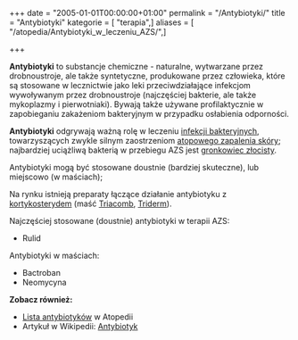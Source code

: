 +++
date = "2005-01-01T00:00:00+01:00"
permalink = "/Antybiotyki/"
title = "Antybiotyki"
kategorie = [ "terapia",]
aliases = [ "/atopedia/Antybiotyki_w_leczeniu_AZS/",]

+++

**Antybiotyki** to substancje chemiczne - naturalne, wytwarzane przez drobnoustroje, ale także syntetyczne, produkowane przez człowieka, które są stosowane w lecznictwie jako leki przeciwdziałające infekcjom wywoływanym przez drobnoustroje (najczęściej bakterie, ale także mykoplazmy i pierwotniaki). Bywają także używane profilaktycznie w zapobieganiu zakażeniom bakteryjnym w przypadku osłabienia odporności.

**Antybiotyki** odgrywają ważną rolę w leczeniu [infekcji bakteryjnych](/atopedia/infekcja_skóry "wikilink"), towarzyszących zwykle silnym zaostrzeniom [atopowego zapalenia skóry](/atopedia/atopowe_zapalenie_skóry "wikilink"); najbardziej uciążliwą bakterią w przebiegu AZS jest [gronkowiec złocisty](/atopedia/gronkowiec_złocisty "wikilink").

<div align="center">
</div>
Antybiotyki mogą być stosowane doustnie (bardziej skuteczne), lub miejscowo (w maściach);

Na rynku istnieją preparaty łączące działanie antybiotyku z [kortykosterydem](/atopedia/Kortykosterydy "wikilink") (maść [Triacomb](/atopedia/Triacomb "wikilink"), [Triderm](/atopedia/Triderm "wikilink")).

Najczęściej stosowane (doustnie) antybiotyki w terapii AZS:

-   Rulid

Antybiotyki w maściach:

-   Bactroban
-   Neomycyna

**Zobacz również:**

-   [Lista antybiotyków](/atopedia/:kategoria:Antybiotyki "wikilink") w Atopedii
-   Artykuł w Wikipedii: [Antybiotyk](/atopedia/wikipedia:Antybiotyk "wikilink")

